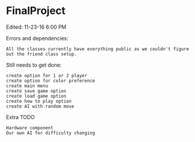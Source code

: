 # FinalProject

Edited: 11-23-16 6:00 PM

Errors and dependencies:
	
	All the classes currently have everything public as we couldn't figure out the friend class setup.
	
Still needs to get done:
	
	create option for 1 or 2 player
	create option for color preference
	create main menu
	create save game option
	create load game option
	create how to play option
	create AI with random move
	
Extra TODO

	
	Hardware component
	Our own AI for difficulty changing
